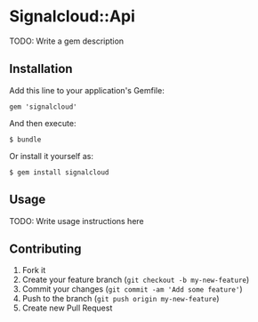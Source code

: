 # Signalcloud::Api

TODO: Write a gem description

## Installation

Add this line to your application's Gemfile:

    gem 'signalcloud'

And then execute:

    $ bundle

Or install it yourself as:

    $ gem install signalcloud

## Usage

TODO: Write usage instructions here

## Contributing

1. Fork it
2. Create your feature branch (`git checkout -b my-new-feature`)
3. Commit your changes (`git commit -am 'Add some feature'`)
4. Push to the branch (`git push origin my-new-feature`)
5. Create new Pull Request
